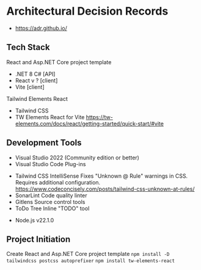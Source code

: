 # Architectural Decision Records 
- https://adr.github.io/

## Tech Stack
React and Asp.NET Core project template
- .NET 8 C# [API]
- React v ? [client]
- Vite [client]

Tailwind Elements React
- Tailwind CSS
- TW Elements React for Vite
    https://tw-elements.com/docs/react/getting-started/quick-start/#vite


## Development Tools
- Visual Studio 2022 (Community edition or better)
- Visual Studio Code
 Plug-ins
 * Tailwind CSS IntelliSense
    Fixes "Unknown @ Rule" warnings in CSS.  Requires additional configuration.
    https://www.codeconcisely.com/posts/tailwind-css-unknown-at-rules/
 * SonarLint
    Code quality linter
 * Gitlens
    Source control tools
 * ToDo Tree
    Inline "TODO" tool
- Node.js v22.1.0

## Project Initiation
Create React and Asp.NET Core project template
`npm install -D tailwindcss postcss autoprefixer`
`npm install tw-elements-react`